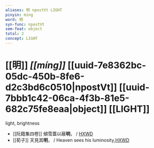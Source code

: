 ```yaml
---
aliases: 明 npostVt LIGHT
pinyin: míng
word: 明
syn-func: npostVt
sem-feat: object
total: 2
concept: LIGHT 
---
```

# [[明]] *[[míng]]*  [[uuid-7e8362bc-05dc-450b-8fe6-d2c3bd6c0510|npostVt]] [[uuid-7bbb1c42-06ca-4f3b-81e5-682c75fe8eaa|object]] [[LIGHT]]
light, brightness
 - [[阮籍集四卷]] 傾雪蓋以蔽**明**， / [HXWD](https://hxwd.org/textview.html?location=CH2b1558_CHANT_004-22a.49)
 - [[荀子]] 天見其**明**， / Heaven sees his luminosity,[HXWD](https://hxwd.org/textview.html?location=KR3a0002_tls_001-15a.27)